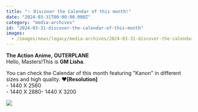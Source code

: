```yaml
---
title: "✨ Discover the Calendar of this month!"
date: "2024-03-31T00:00:00.000Z"
category: "media-archives"
id: "2024-03-31-discover-the-calendar-of-this-month"
images:
  - /images/news/legacy/media-archives/2024-03-31-discover-the-calendar-of-this-month/71a8c94b96ae47ecbe3b8347b61ddd9a_002.webp
---
```


  
**The Action Anime, OUTERPLANE**  
Hello, Masters!This is **GM Lisha**.  
  
You can check the Calendar of this month featuring "Kanon" in different sizes and high quality. ❤**\[Resolution\]**  
\- 1440 X 2560  
\- 1440 X 2880- 1440 X 3200

![](/images/news/legacy/media-archives/2024-03-31-discover-the-calendar-of-this-month/71a8c94b96ae47ecbe3b8347b61ddd9a_002.webp)
